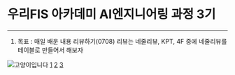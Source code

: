 # 우리FIS 아카데미 AI엔지니어링 과정 3기
---
1. 목표 : 매일 배운 내용 리뷰하기(0708)
  리뷰는 네줄리뷰, KPT, 4F 중에 네줄리뷰를 테이블로 만들어서 해보자

![고양이입니다](https://i.imgur.com/knCvaRQ.png)
[1](https://i.imgur.com/YMxacdm.png)
[2](https://i.imgur.com/edK8qjF.png)
[3](https://i.imgur.com/jZO0w7L.png)
